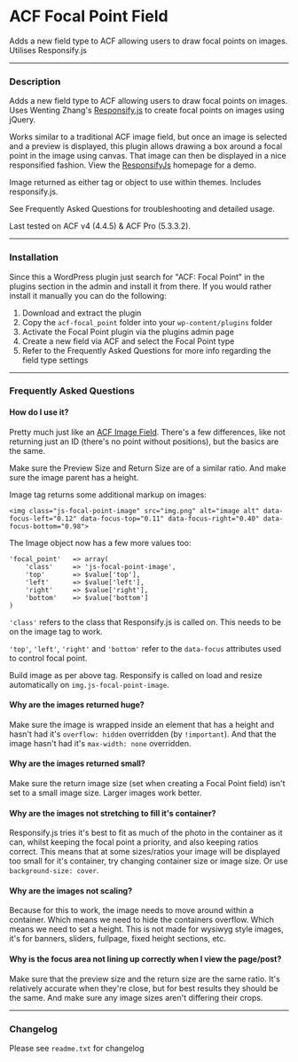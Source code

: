 # ACF Focal Point Field

Adds a new field type to ACF allowing users to draw focal points on images. Utilises Responsify.js

-----------------------

### Description

Adds a new field type to ACF allowing users to draw focal points on images. Uses Wenting Zhang's [Responsify.js](https://github.com/wentin/ResponsifyJS/) to create focal points on images using jQuery.

Works similar to a traditional ACF image field, but once an image is selected and a preview is displayed, this plugin allows drawing a box around a focal point in the image using canvas. That image can then be displayed in a nice responsified fashion. View the [ResponsifyJs](http://responsifyjs.space/) homepage for a demo.

Image returned as either tag or object to use within themes. Includes responsify.js.

See Frequently Asked Questions for troubleshooting and detailed usage.

Last tested on ACF v4 (4.4.5) & ACF Pro (5.3.3.2).

-----------------------

### Installation

Since this a WordPress plugin just search for "ACF: Focal Point" in the plugins section in the admin and install it from there. If you would rather install it manually you can do the following:

1. Download and extract the plugin
2. Copy the `acf-focal_point` folder into your `wp-content/plugins` folder
3. Activate the Focal Point plugin via the plugins admin page
4. Create a new field via ACF and select the Focal Point type
5. Refer to the Frequently Asked Questions for more info regarding the field type settings

-----------------------

### Frequently Asked Questions


#### How do I use it?

Pretty much just like an [ACF Image Field](http://www.advancedcustomfields.com/resources/image/). There's a few differences, like not returning just an ID (there's no point without positions), but the basics are the same. 

Make sure the Preview Size and Return Size are of a similar ratio. And make sure the image parent has a height.

Image tag returns some additional markup on images:

`<img class="js-focal-point-image" src="img.png" alt="image alt" data-focus-left="0.12" data-focus-top="0.11" data-focus-right="0.40" data-focus-bottom="0.98">`


The Image object now has a few more values too:

```
'focal_point' 	=> array(
	'class'		=> 'js-focal-point-image',
	'top'  		=> $value['top'],
	'left' 		=> $value['left'],
	'right'		=> $value['right'],
	'bottom' 	=> $value['bottom']
)
```

`'class'` refers to the class that Responsify.js is called on. This needs to be on the image tag to work.

`'top'`, `'left'`, `'right'` and `'bottom'` refer to the `data-focus` attributes used to control focal point. 

Build image as per above tag. Responsify is called on load and resize automatically on `img.js-focal-point-image`.


#### Why are the images returned huge?

Make sure the image is wrapped inside an element that has a height and hasn't had it's `overflow: hidden` overridden (by `!important`). And that the image hasn't had it's `max-width: none` overridden.


#### Why are the images returned small?

Make sure the return image size (set when creating a Focal Point field) isn't set to a small image size. Larger images work better.


#### Why are the images not stretching to fill it's container?

Responsify.js tries it's best to fit as much of the photo in the container as it can, whilst keeping the focal point a priority, and also keeping ratios correct. This means that at some sizes/ratios your image will be displayed too small for it's container, try changing container size or image size. Or use `background-size: cover`.


#### Why are the images not scaling?

Because for this to work, the image needs to move around within a container. Which means we need to hide the containers overflow. Which means we need to set a height. This is not made for wysiwyg style images, it's for banners, sliders, fullpage, fixed height sections, etc.


#### Why is the focus area not lining up correctly when I view the page/post?

Make sure that the preview size and the return size are the same ratio. It's relatively accurate when they're close, but for best results they should be the same. And make sure any image sizes aren't differing their crops.

-----------------------

### Changelog
Please see `readme.txt` for changelog
